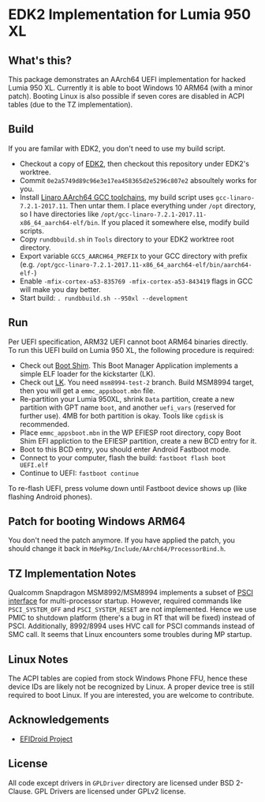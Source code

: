 # EDK2 Implementation for Lumia 950 XL

## What's this?

This package demonstrates an AArch64 UEFI implementation for hacked Lumia 950 XL. 
Currently it is able to boot Windows 10 ARM64 (with a minor patch).
Booting Linux is also possible if seven cores are disabled in ACPI tables (due to the TZ implementation).

## Build

If you are familar with EDK2, you don't need to use my build script.

- Checkout a copy of [EDK2](https://github.com/tianocore/edk2), then checkout this repository under EDK2's worktree.
- Commit `0e2a5749d89c96e3e17ea458365d2e5296c807e2` absoultely works for you.
- Install [Linaro AArch64 GCC toolchains](http://releases.linaro.org/components/toolchain/binaries/), my build
script uses `gcc-linaro-7.2.1-2017.11`. Then untar them. I place everything under `/opt` directory, so I have 
directories like `/opt/gcc-linaro-7.2.1-2017.11-x86_64_aarch64-elf/bin`. If you placed it somewhere else, modify build
scripts.
- Copy `rundbbuild.sh` in `Tools` directory to your EDK2 worktree root directory.
- Export variable `GCC5_AARCH64_PREFIX` to your GCC directory with prefix (e.g. `/opt/gcc-linaro-7.2.1-2017.11-x86_64_aarch64-elf/bin/aarch64-elf-`)
- Enable `-mfix-cortex-a53-835769 -mfix-cortex-a53-843419` flags in GCC will make you day better.
- Start build: `. rundbbuild.sh --950xl --development`

## Run

Per UEFI specification, ARM32 UEFI cannot boot ARM64 binaries directly. 
To run this UEFI build on Lumia 950 XL, the following procedure is required:

- Check out [Boot Shim](https://github.com/imbushuo/boot-shim). This Boot Manager Application 
implements a simple ELF loader for the kickstarter (LK).
- Check out [LK](https://github.com/imbushuo/lk). You need `msm8994-test-2` branch. Build 
MSM8994 target, then you will get a `emmc_appsboot.mbn` file.
- Re-partition your Lumia 950XL, shrink `Data` partition, create a new partition with GPT name
`boot`, and another `uefi_vars` (reserved for further use). 4MB for both partition is okay. Tools
like `cgdisk` is recommended.
- Place `emmc_appsboot.mbn` in the WP EFIESP root directory, copy Boot Shim EFI appliction
to the EFIESP partition, create a new BCD entry for it.
- Boot to this BCD entry, you should enter Android Fastboot mode.
- Connect to your computer, flash the build: `fastboot flash boot UEFI.elf`
- Continue to UEFI: `fastboot continue`

To re-flash UEFI, press volume down until Fastboot device shows up (like flashing Android phones).

## Patch for booting Windows ARM64

You don't need the patch anymore. If you have applied the patch, you should change it back in 
`MdePkg/Include/AArch64/ProcessorBind.h`.

## TZ Implementation Notes

Qualcomm Snapdragon MSM8992/MSM8994 implements a subset of [PSCI interface](http://infocenter.arm.com/help//topic/com.arm.doc.den0022d/Power_State_Coordination_Interface_PDD_v1_1_DEN0022D.pdf) for multi-processor startup. However, required
commands like `PSCI_SYSTEM_OFF` and `PSCI_SYSTEM_RESET` are not implemented. Hence we use PMIC to shutdown
platform (there's a bug in RT that will be fixed) instead of PSCI. Additionally, 8992/8994 uses HVC call for
PSCI commands instead of SMC call. It seems that Linux encounters some troubles during MP startup. 

## Linux Notes

The ACPI tables are copied from stock Windows Phone FFU, hence these device IDs are likely not be recognized by Linux.
A proper device tree is still required to boot Linux. If you are interested, you are welcome to contribute.

## Acknowledgements

- [EFIDroid Project](http://efidroid.org)

## License

All code except drivers in `GPLDriver` directory are licensed under BSD 2-Clause. 
GPL Drivers are licensed under GPLv2 license.
